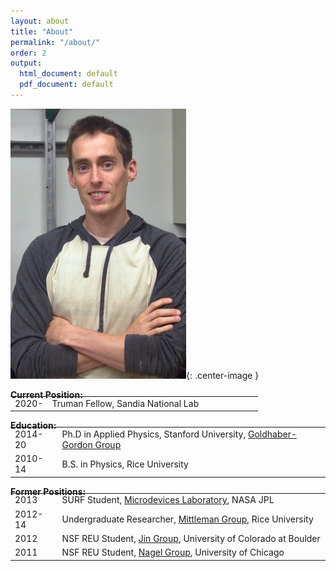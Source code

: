 ```yaml
---
layout: about
title: "About"
permalink: "/about/"
order: 2
output:
  html_document: default
  pdf_document: default
---
```

<style>
  .center-image
  {
    margin: 0 auto;
    display: block;
  }
</style>

![image](/img/dsc_0032b.jpg){: .center-image }

**Current Position:**  

<table style="width: 100%; border-collapse: collapse; border: none; margin-top: -20px;">
  <colgroup>
    <col span="1" style="width: 15;">
    <col span="1" style="width: 85%;">
  </colgroup>

  <tbody>
    <tr style="border: none; background:transparent;">
      <td style="border: none;">2020-</td>
      <td style="border: none;">Truman Fellow, Sandia National Lab</td>
    </tr>
  </tbody>
</table>  

**Education:**  
<table style="width: 100%; border-collapse: collapse; border: none; margin-top: -20px;">
  <colgroup>
    <col span="1" style="width: 15;">
    <col span="1" style="width: 85%;">
  </colgroup>

  <tbody>
    <tr style="border: none; background:transparent;">
      <td style="border: none;">2014-20</td>
      <td style="border: none;"> Ph.D in Applied Physics, Stanford University, <a href="https://ggg.stanford.edu/"> Goldhaber-Gordon Group</a></td>
    </tr>
    <tr style="border: none; background:transparent;">
      <td style="border: none;">2010-14</td>
      <td style="border: none;"> B.S. in Physics, Rice University</td>
    </tr>
  </tbody>
</table>  

**Former Positions:**  
<table style="width: 100%; border-collapse: collapse; border: none; margin-top: -20px;">
  <colgroup>
    <col span="1" style="width: 15;">
    <col span="1" style="width: 85%;">
  </colgroup>

  <tbody>
    <tr style="border: none; background:transparent;">
      <td style="border: none;">2013</td>
      <td style="border: none;"> SURF Student, <a href="https://microdevices.jpl.nasa.gov/"> Microdevices Laboratory</a>, NASA JPL</td>
    </tr>
    <tr style="border: none; background:transparent;">
      <td style="border: none;">2012-14</td>
      <td style="border: none;"> Undergraduate Researcher, <a href="https://www.brown.edu/research/labs/mittleman/"> Mittleman Group</a>, Rice University</td>
    </tr>
    <tr style="border: none; background:transparent;">
      <td style="border: none;">2012</td>
      <td style="border: none;"> NSF REU Student, <a href="https://jila.colorado.edu/jin/"> Jin Group</a>, University of Colorado at Boulder</td>
    </tr>
    <tr style="border: none; background:transparent;">
      <td style="border: none;">2011</td>
      <td style="border: none;"> NSF REU Student, <a href="https://nagelgroup.uchicago.edu/Nagel-Group/index.html"> Nagel Group</a>, University of Chicago</td>
    </tr>
  </tbody>
</table>  